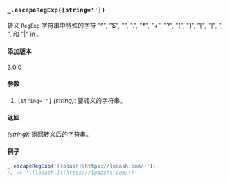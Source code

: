 ### `_.escapeRegExp([string=''])`[​](#_escaperegexpstring "_escaperegexpstring的直接链接")

转义 `RegExp` 字符串中特殊的字符 "^", "$", "", ".", "\*", "+", "?", "(", ")", "\[", "\]", ", ", 和 "|" in .

#### 添加版本

3.0.0

#### 参数

1.  `[string='']` _(string)_: 要转义的字符串。

#### 返回

_(string)_: 返回转义后的字符串。

#### 例子

```js
_.escapeRegExp('[lodash](https://lodash.com/)');
// => '\[lodash\]\(https://lodash\.com/\)'

```